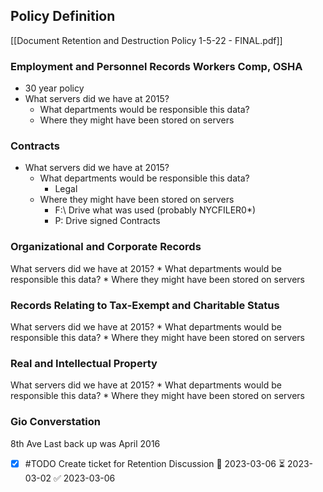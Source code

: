 ## Policy Definition
[[Document Retention and Destruction Policy 1-5-22 - FINAL.pdf]]

### Employment and Personnel Records **Workers Comp, OSHA**
* 30 year policy
* What servers did we have at 2015?
	* What departments would be responsible this data?
	* Where they might have been stored on servers

### Contracts
* What servers did we have at 2015?
	* What departments would be responsible this data?
		* Legal
	* Where they might have been stored on servers
		* F:\ Drive what was used (probably NYCFILER0*)
		* P: Drive signed Contracts

### Organizational and Corporate Records
What servers did we have at 2015?
	* What departments would be responsible this data?
	* Where they might have been stored on servers

### Records Relating to Tax-Exempt and Charitable Status
What servers did we have at 2015?
	* What departments would be responsible this data?
	* Where they might have been stored on servers


### Real and Intellectual Property
What servers did we have at 2015?
	* What departments would be responsible this data?
	* Where they might have been stored on servers


### Gio Converstation
8th Ave Last back up was April 2016

- [x] #TODO Create ticket for Retention Discussion 🛫 2023-03-06 ⏳ 2023-03-02 ✅ 2023-03-06

